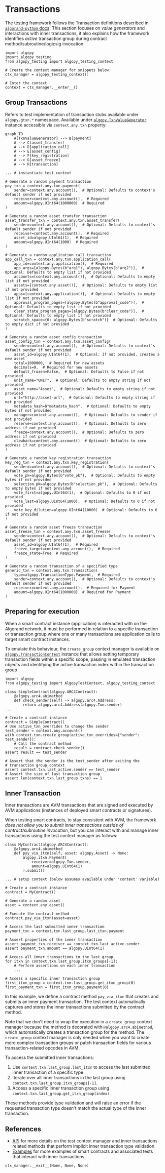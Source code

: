 # Transactions

The testing framework follows the Transaction definitions described in [`algorand-python` docs](https://algorandfoundation.github.io/puya/lg-transactions.html). This section focuses on _value generators_ and interactions with inner transactions, it also explains how the framework identifies _active_ transaction group during contract method/subroutine/logicsig invocation.

```{testsetup}
import algopy
import algopy_testing
from algopy_testing import algopy_testing_context

# Create the context manager for snippets below
ctx_manager = algopy_testing_context()

# Enter the context
context = ctx_manager.__enter__()
```

## Group Transactions

Refers to test implementation of transaction stubs available under `algopy.gtxn.*` namespace. Available under [`algopy.TxnValueGenerator`](#_algopy_testing.value_generators.txn.TxnValueGenerator) instance accessible via `context.any.txn` property:

```{mermaid}
graph TD
    A[TxnValueGenerator] --> B[payment]
    A --> C[asset_transfer]
    A --> D[application_call]
    A --> E[asset_config]
    A --> F[key_registration]
    A --> G[asset_freeze]
    A --> H[transaction]
```

```{testcode}
... # instantiate test context

# Generate a random payment transaction
pay_txn = context.any.txn.payment(
    sender=context.any.account(),  # Optional: Defaults to context's default sender if not provided
    receiver=context.any.account(),  # Required
    amount=algopy.UInt64(1000000)  # Required
)

# Generate a random asset transfer transaction
asset_transfer_txn = context.any.txn.asset_transfer(
    sender=context.any.account(),  # Optional: Defaults to context's default sender if not provided
    receiver=context.any.account(),  # Required
    asset_id=algopy.UInt64(1),  # Required
    amount=algopy.UInt64(1000)  # Required
)

# Generate a random application call transaction
app_call_txn = context.any.txn.application_call(
    app_id=context.any.application(),  # Required
    app_args=[algopy.Bytes(b"arg1"), algopy.Bytes(b"arg2")],  # Optional: Defaults to empty list if not provided
    accounts=[context.any.account()],  # Optional: Defaults to empty list if not provided
    assets=[context.any.asset()],  # Optional: Defaults to empty list if not provided
    apps=[context.any.application()],  # Optional: Defaults to empty list if not provided
    approval_program_pages=[algopy.Bytes(b"approval_code")],  # Optional: Defaults to empty list if not provided
    clear_state_program_pages=[algopy.Bytes(b"clear_code")],  # Optional: Defaults to empty list if not provided
    scratch_space={0: algopy.Bytes(b"scratch")}  # Optional: Defaults to empty dict if not provided
)

# Generate a random asset config transaction
asset_config_txn = context.any.txn.asset_config(
    sender=context.any.account(),  # Optional: Defaults to context's default sender if not provided
    asset_id=algopy.UInt64(1),  # Optional: If not provided, creates a new asset
    total=1000000,  # Required for new assets
    decimals=0,  # Required for new assets
    default_frozen=False,  # Optional: Defaults to False if not provided
    unit_name="UNIT",  # Optional: Defaults to empty string if not provided
    asset_name="Asset",  # Optional: Defaults to empty string if not provided
    url="http://asset-url",  # Optional: Defaults to empty string if not provided
    metadata_hash=b"metadata_hash",  # Optional: Defaults to empty bytes if not provided
    manager=context.any.account(),  # Optional: Defaults to sender if not provided
    reserve=context.any.account(),  # Optional: Defaults to zero address if not provided
    freeze=context.any.account(),  # Optional: Defaults to zero address if not provided
    clawback=context.any.account()  # Optional: Defaults to zero address if not provided
)

# Generate a random key registration transaction
key_reg_txn = context.any.txn.key_registration(
    sender=context.any.account(),  # Optional: Defaults to context's default sender if not provided
    vote_pk=algopy.Bytes(b"vote_pk"),  # Optional: Defaults to empty bytes if not provided
    selection_pk=algopy.Bytes(b"selection_pk"),  # Optional: Defaults to empty bytes if not provided
    vote_first=algopy.UInt64(1),  # Optional: Defaults to 0 if not provided
    vote_last=algopy.UInt64(1000),  # Optional: Defaults to 0 if not provided
    vote_key_dilution=algopy.UInt64(10000)  # Optional: Defaults to 0 if not provided
)

# Generate a random asset freeze transaction
asset_freeze_txn = context.any.txn.asset_freeze(
    sender=context.any.account(),  # Optional: Defaults to context's default sender if not provided
    asset_id=algopy.UInt64(1),  # Required
    freeze_target=context.any.account(),  # Required
    freeze_state=True  # Required
)

# Generate a random transaction of a specified type
generic_txn = context.any.txn.transaction(
    type=algopy.TransactionType.Payment,  # Required
    sender=context.any.account(),  # Optional: Defaults to context's default sender if not provided
    receiver=context.any.account(),  # Required for Payment
    amount=algopy.UInt64(1000000)  # Required for Payment
)
```

## Preparing for execution

When a smart contract instance (application) is interacted with on the Algorand network, it must be performed in relation to a specific transaction or transaction group where one or many transactions are application calls to target smart contract instances.

To emulate this behaviour, the `create_group` context manager is available on [`algopy.TransactionContext`](#_algopy_testing.context_helpers.txn_context.TransactionContext) instance that allows setting temporary transaction fields within a specific scope, passing in emulated transaction objects and identifying the active transaction index within the transaction group

```{testcode}
import algopy
from algopy_testing import AlgopyTestContext, algopy_testing_context

class SimpleContract(algopy.ARC4Contract):
    @algopy.arc4.abimethod
    def check_sender(self) -> algopy.arc4.Address:
        return algopy.arc4.Address(algopy.Txn.sender)
...

# Create a contract instance
contract = SimpleContract()
# Use active_txn_overrides to change the sender
test_sender = context.any.account()
with context.txn.create_group(active_txn_overrides={"sender": test_sender}):
    # Call the contract method
    result = contract.check_sender()
assert result == test_sender

# Assert that the sender is the test_sender after exiting the
# transaction group context
assert context.txn.last_active.sender == test_sender
# Assert the size of last transaction group
assert len(context.txn.last_group.txns) == 1
```

## Inner Transaction

Inner transactions are AVM transactions that are signed and executed by AVM applications (instances of deployed smart contracts or signatures).

When testing smart contracts, to stay consistent with AVM, the framework _does not allow you to submit inner transactions outside of contract/subroutine invocation_, but you can interact with and manage inner transactions using the test context manager as follows:

```{testcode}
class MyContract(algopy.ARC4Contract):
    @algopy.arc4.abimethod
    def pay_via_itxn(self, asset: algopy.Asset) -> None:
        algopy.itxn.Payment(
            receiver=algopy.Txn.sender,
            amount=algopy.UInt64(1)
        ).submit()

... # setup context (below assumes available under 'context' variable)

# Create a contract instance
contract = MyContract()

# Generate a random asset
asset = context.any.asset()

# Execute the contract method
contract.pay_via_itxn(asset=asset)

# Access the last submitted inner transaction
payment_txn = context.txn.last_group.last_itxn.payment

# Assert properties of the inner transaction
assert payment_txn.receiver == context.txn.last_active.sender
assert payment_txn.amount == algopy.UInt64(1)

# Access all inner transactions in the last group
for itxn in context.txn.last_group.itxn_groups[-1]:
    # Perform assertions on each inner transaction
    ...

# Access a specific inner transaction group
first_itxn_group = context.txn.last_group.get_itxn_group(0)
first_payment_txn = first_itxn_group.payment(0)
```

In this example, we define a contract method `pay_via_itxn` that creates and submits an inner payment transaction. The test context automatically captures and stores the inner transactions submitted by the contract method.

Note that we don't need to wrap the execution in a `create_group` context manager because the method is decorated with `@algopy.arc4.abimethod`, which automatically creates a transaction group for the method. The `create_group` context manager is only needed when you want to create more complex transaction groups or patch transaction fields for various transaction-related opcodes in AVM.

To access the submitted inner transactions:

1. Use `context.txn.last_group.last_itxn` to access the last submitted inner transaction of a specific type.
2. Iterate over all inner transactions in the last group using `context.txn.last_group.itxn_groups[-1]`.
3. Access a specific inner transaction group using `context.txn.last_group.get_itxn_group(index)`.

These methods provide type validation and will raise an error if the requested transaction type doesn't match the actual type of the inner transaction.

## References

-   [API](../api.md) for more details on the test context manager and inner transactions related methods that perform implicit inner transaction type validation.
-   [Examples](../examples.md) for more examples of smart contracts and associated tests that interact with inner transactions.

```{testcleanup}
ctx_manager.__exit__(None, None, None)
```
